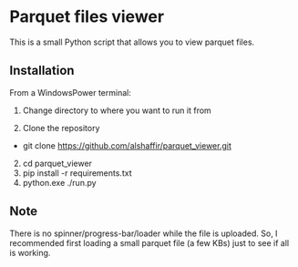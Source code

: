 # Parquet files viewer
This is a small Python script that allows you to view parquet files.

## Installation
From a WindowsPower terminal:
1. Change directory to where you want to run it from 

2. Clone the repository
* git clone https://github.com/alshaffir/parquet_viewer.git

2. cd parquet_viewer
3. pip install -r requirements.txt
4. python.exe ./run.py

## Note
There is no spinner/progress-bar/loader while the file is uploaded. So, I recommended first loading a small 
parquet file (a few KBs) just to see if all is working.